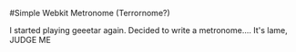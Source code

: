 #Simple Webkit Metronome (Terrornome?)

I started playing geeetar again. Decided to write a metronome.... It's lame, JUDGE ME